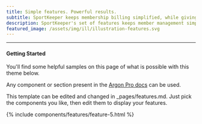 ```yaml
---
title: Simple features. Powerful results.
subtitle: SportKeeper keeps membership billing simplified, while giving you all the tools your gym needs to be successful.
description: SportKeeper's set of features keeps member management simple, while giving you all the tool you need to be successful
featured_image: /assets/img/ill/illustration-features.svg
---
```


--- 

#### Getting Started
You'll find some helpful samples on this page of what is possible with this theme below. 

Any component or section present in the [Argon Pro docs](https://demos.creative-tim.com/argon-design-system-pro/docs/1.0/getting-started/overview.html) can be used.

This template can be edited and changed in _pages/features.md. Just pick the components you like, then edit them to display your features.


{% include components/features/feature-5.html %}

